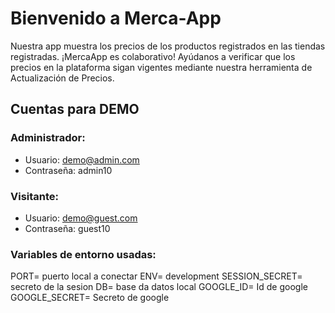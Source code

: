 # Bienvenido a Merca-App

Nuestra app muestra los precios de los productos registrados en las tiendas registradas.
¡MercaApp es colaborativo! Ayúdanos a verificar que los precios en la plataforma sigan vigentes mediante nuestra herramienta de Actualización de Precios.

## Cuentas para DEMO

### Administrador: 
- Usuario: demo@admin.com
- Contraseña: admin10

### Visitante: 
- Usuario: demo@guest.com
- Contraseña: guest10

### Variables de entorno usadas:
PORT= puerto local a conectar
ENV= development
SESSION_SECRET= secreto de la sesion
DB= base da datos local
GOOGLE_ID= Id de google
GOOGLE_SECRET= Secreto de google
